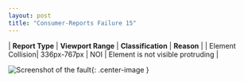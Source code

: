 ```yaml
---
layout: post
title: "Consumer-Reports Failure 15"
---
```

| **Report Type** | **Viewport Range** | **Classification** | **Reason** |
| Element Collision| 336px-767px | NOI | Element is not visible protruding | 

![Screenshot of the fault](../../../assets/images/Consumer-Reports/fault15/overlapWidth551.png){: .center-image }